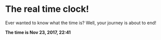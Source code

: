 # The real time clock!

Ever wanted to know what the time is? Well, your journey is about to end!

**The time is Nov 23, 2017, 22:41**